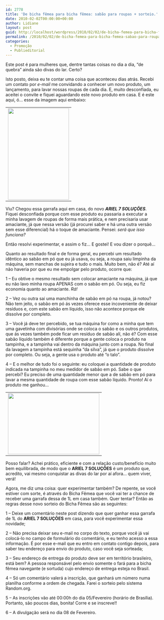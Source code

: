 ```yaml
---
id: 2778
title: 'De bicha fêmea para bicha fêmea: sabão para roupas + sorteio.'
date: 2010-02-02T00:00:00+00:00
author: Lidiane
layout: post
guid: http://localhost/wordpress/2010/02/02/de-bicha-femea-para-bicha-femea-sabao-para-roupas-sorteio/
permalink: /2010/02/02/de-bicha-femea-para-bicha-femea-sabao-para-roupas-sorteio/
categories:
  - Promoção
  - Publieditorial
---
```

Este post é para mulheres que, dentre tantas coisas no dia a dia, “de quebra” ainda são divas do lar. Certo?

Isto posto, deixa eu te contar uma coisa que aconteceu dias atrás. Recebi um contato por _e-mail_ me convidando a conhecer um novo produto, um lançamento, para lavar nossas roupas de cada dia. E, muito desconfiada, eu aceitei o convite e fiquei aguardando este novo produto em casa. E é este aqui, ó… esse da imagem aqui embaixo:<!--more-->

<table align="center">
  <tr>
    <td>
      <a href="http://www.trololodemulher.com.br/blog/wp-content/uploads/2010/01/DSC02122-leve.jpg"><img class="aligncenter size-medium wp-image-4225" title="DSC02122 leve" src="http://www.trololodemulher.com.br/blog/wp-content/uploads/2010/01/DSC02122-leve-200x300.jpg" alt="" width="200" height="300" /></a>
    </td>
  </tr>
</table>

Viu? Chegou essa garrafa aqui em casa, do novo **_ARIEL 7 SOLUÇÕES_**. Fiquei desconfiada porque com esse produto eu passaria a executar a minha lavagem de roupas de forma mais prática, e nem precisaria usar amaciante, já que nessa versão (já procurei saber e há uma outra versão sem esse diferencial) há o toque de amaciante. Pensei: _será que isso funciona?_

Então resolvi experimentar, e assim o fiz… E gostei! E vou dizer o porquê…

Quanto ao resultado final e de forma geral, eu percebi um resultado idêntico ao sabão em pó que eu já usava, ou seja, a roupa saiu limpinha da máquina, sem manchas de sujeira e tudo o mais. Muito bem, não é? Até aí não haveria por que eu me empolgar pelo produto, ocorre que:

1 – Eu obtive o mesmo resultado sem colocar amaciante na máquina, já que eu não lavo minha roupa APENAS com o sabão em pó. Ou seja, eu fiz economia quanto ao amaciante. _Rá!_

2 – Vez ou outra sai uma manchinha de sabão em pó na roupa, já notou? Não tem jeito, o sabão em pó ás vezes oferece esse incoveniente de deixar resíduos e, com este sabão em líquido, isso não acontece porque ele dissolve por completo.

3 – Você já deve ter percebido, se tua máquina for como a minha que tem uma gavetinha com divisórias onde se coloca o sabão e os outros produtos, que ás vezes também pode ficar um resíduo de sabão alí, não é? Com esse sabão líquido também é diferente porque a gente coloca o produto na tampinha, e a tampinha vai dentro da máquina junto com a roupa. No final da lavagem a tampinha está sequinha “da silva”, já que o produto dissolve por completo. Ou seja, a gente usa o produto até &#8220;o talo&#8221;.

4 – E o melhor de tudo foi o seguinte: eu coloquei a quantidade de produto indicada na tampinha no meu medidor de sabão em pó. Sabe o que percebi? Eu preciso de uma quantidade menor que a de sabão em pó para lavar a mesma quantidade de roupa com esse sabão líquido. Pronto! Aí o produto me ganhou…

<table align="center">
  <tr>
    <td>
      <a href="http://www.trololodemulher.com.br/blog/wp-content/uploads/2010/01/DSC02123-leve.jpg"><img class="aligncenter size-medium wp-image-4226" title="DSC02123 leve" src="http://www.trololodemulher.com.br/blog/wp-content/uploads/2010/01/DSC02123-leve-300x200.jpg" alt="" width="300" height="200" /></a>
    </td>
  </tr>
</table>

Posso falar? Achei prático, eficiente e com a relação custo/benefício muito bem equilibrada, de modo que o **ARIEL 7 SOLUÇÕES** é um produto que, acredito, vai mesmo conquistar as divas do lar por aí afora… quem viver, verá!

Agora, me diz uma coisa: quer experimentar também? De repente, se você estiver com sorte, é através do Bicha Fêmea que você vai ter a chance de receber uma garrafa dessa de 1L em casa também. Quer tentar? Então as regras desse novo sorteio do Bicha Fêmea são as seguintes:

1 – Deixe um comentário neste post dizendo que quer ganhar essa garrafa de 1L do **ARIEL 7 SOLUÇÕES** em casa, para você experimentar essa novidade;

2 – Não precisa deixar seu e-mail no corpo do texto, porque você já vai colocá-lo no campo de formulário do comentário, e eu tenho acesso a essa informação. É por esse e-mail que eu entro em contato contigo depois, para saber teu endereço para envio do produto, caso você seja sorteada;

3 – Seu endereço de entrega do produto deve ser em território brasileiro, está bem? A pessoa responsável pelo envio somente o fará para a bicha fêmea navegante (e sortuda) cujo endereço de entrega esteja no Brasil.

4 – Só um comentário valerá a inscrição, que ganhará um número numa planilha conforme a ordem de chegada. Farei o sorteio pelo sistema Random.org.

5 – As inscrições vão até 00:00h do dia 05/Fevereiro (horário de Brasília). Portanto, são poucos dias, bonita! Corre e se inscreve!!

6 &#8211; A divulgação será no dia 08 de Fevereiro.